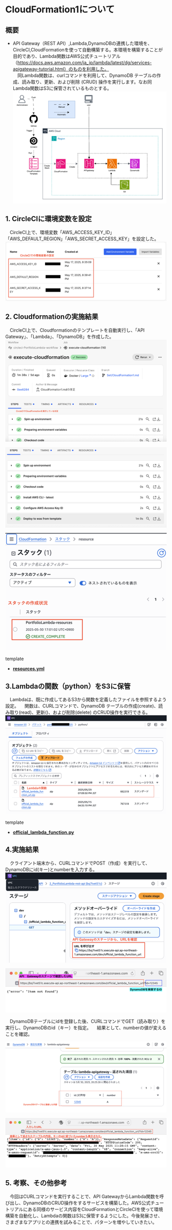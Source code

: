 # CloudFormation1について

## 概要

* API Gateway（REST API）,Lambda,DynamoDBの連携した環境を、CircleCI,CloudFormationを使って自動構築する。本環境を構築することが目的であり、Lambda関数はAWS公式チュートリアル（https://docs.aws.amazon.com/ja_jp/lambda/latest/dg/services-apigateway-tutorial.html）のものを利用した。  
&emsp;同Lambda関数は、curlコマンドを利用して、DynamoDB テーブルの作成、読み取り、更新、および削除 (CRUD) 操作を実行します。なお同Lambda関数はS3に保管されているものとする。  
![0.1_構成図](images2/0.1_構成図.png)  


## 1. CircleCIに環境変数を設定  
&emsp;CircleCI上で、環境変数「AWS_ACCESS_KEY_ID」「AWS_DEFAULT_REGION」「AWS_SECRET_ACCESS_KEY」を設定した。
![1.1_environment](images2/1.1_environment.png)  


## 2. Cloudformationの実施結果  
&emsp;CircleCI上で、Cloudformationのテンプレートを自動実行し、「API Gateway」、「Lambda」、「DynamoDB」を作成した。
![2.1_cloudformation1](images2/2.1_cloudformation1.png)  

![2.2_cloudformation2](images2/2.2_cloudformation2.png)  

![2.3_cloudformation3](images2/2.3_cloudformation3.png)

template  
 - [**resources.yml**](/CloudFormation/CloudFormation1/resources.yml)  



## 3.Lambdaの関数（python）をS3に保管  
&emsp;Lambdaは、既に作成してあるS3から関数を定義したファイルを参照するよう設定。
&emsp;関数は、CURLコマンドで、DynamoDB テーブルの作成(create)、読み取り(read)、更新()、および削除(delete) のCRUD操作を実行できる。
![3.1_s3](images2/3.1_s3.png)  

template  
 - [**official_lambda_function.py**](/LambdaFunction/python/official_lambda_function.py)


## 4.実施結果  
&emsp;クライアント端末から、CURLコマンドでPOST（作成）を実行して、DynamoDBにid(キー)とnumberを入力する。
![4.1_result1](images2/4.1_result1.png)  

![4.2_result2](images2/4.2_result2.png)   

&emsp;DynamoDBテーブルにidを登録した後、CURLコマンドでGET（読み取り）を実行し、DynamoDBのid（キー）を指定。
&emsp;結果として、numberの値が変えることを確認。  

![4.3_result3](images2/4.3_result3.png)  

![4.4_result4](images2/4.4_result4.png)  


## 5. 考察、その他参考
&emsp;今回はCURLコマンドを実行することで、API GatewayからLambda関数を呼び出し、DynamoDBのCRUD操作をするサービスを構築した。AWS公式チュートリアルにある同様のサービス内容をCloudFormationとCircleCIを使って環境構築を自動化し、Lambdaの関数はS3に保管するようにした。今後発展させ、さまざまなアプリとの連携を試みることで、パターンを増やしていきたい。
